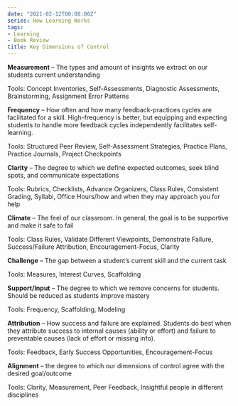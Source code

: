 ```yaml
---
date: "2021-02-12T00:08:00Z"
series: How Learning Works
tags:
- Learning
- Book Review
title: Key Dimensions of Control
---
```


**Measurement** – The types and amount of insights we extract on our students current understanding
<!--more-->

Tools: Concept Inventories, Self-Assessments, Diagnostic Assessments, Brainstorming, Assignment Error Patterns

**Frequency** – How often and how many feedback-practices cycles are facilitated for a skill. High-frequency is better, but equipping and expecting students to handle more feedback cycles independently facilitates self-learning.

Tools: Structured Peer Review, Self-Assessment Strategies, Practice Plans, Practice Journals, Project Checkpoints

**Clarity** – The degree to which we define expected outcomes, seek blind spots, and communicate expectations

Tools: Rubrics, Checklists, Advance Organizers, Class Rules, Consistent Grading, Syllabi, Office Hours/how and when they may approach you for help

**Climate** – The feel of our classroom. In general, the goal is to be supportive and make it safe to fail

Tools: Class Rules, Validate Different Viewpoints, Demonstrate Failure, Success/Failure Attribution, Encouragement-Focus, Clarity

**Challenge** – The gap between a student’s current skill and the current task

Tools: Measures, Interest Curves, Scaffolding

**Support/Input** – The degree to which we remove concerns for students. Should be reduced as students improve mastery

Tools: Frequency, Scaffolding, Modeling

**Attribution** – How success and failure are explained. Students do best when they attribute success to internal causes (ability or effort) and failure to preventable causes (lack of effort or missing info).

Tools: Feedback, Early Success Opportunities, Encouragement-Focus

**Alignment** – the degree to which our dimensions of control agree with the desired goal/outcome

Tools: Clarity, Measurement, Peer Feedback, Insightful people in different disciplines
